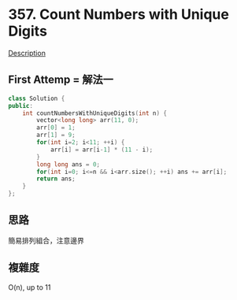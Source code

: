 # 357. Count Numbers with Unique Digits 

[Description](https://leetcode.com/problems/count-numbers-with-unique-digits/description/)

## First Attemp = 解法一
```C++
class Solution {
public:
    int countNumbersWithUniqueDigits(int n) {
        vector<long long> arr(11, 0);
        arr[0] = 1;
        arr[1] = 9;
        for(int i=2; i<11; ++i) {
            arr[i] = arr[i-1] * (11 - i);
        }
        long long ans = 0;
        for(int i=0; i<=n && i<arr.size(); ++i) ans += arr[i];
        return ans;
    }
};
```

## 思路
簡易排列組合，注意邊界

## 複雜度
O(n), up to 11
